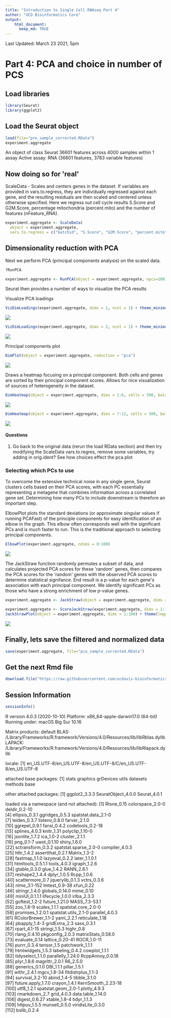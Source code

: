 ```yaml
---
title: "Introduction to Single Cell RNAseq Part 4"
author: "UCD Bioinformatics Core"
output:
    html_document:
      keep_md: TRUE
---
```


Last Updated: March 23 2021, 5pm

# Part 4: PCA and choice in number of PCS

## Load libraries

```r
library(Seurat)
library(ggplot2)
```

## Load the Seurat object

```r
load(file="pre_sample_corrected.RData")
experiment.aggregate
```

<div class='r_output'> An object of class Seurat 
 36601 features across 4000 samples within 1 assay 
 Active assay: RNA (36601 features, 3783 variable features)
</div>

## Now doing so for 'real'

ScaleData - Scales and centers genes in the dataset. If variables are provided in vars.to.regress, they are individually regressed against each gene, and the resulting residuals are then scaled and centered unless otherwise specified. Here we regress out cell cycle results S.Score and G2M.Score, percentage mitochondria (percent.mito) and the number of features (nFeature_RNA).


```r
experiment.aggregate <- ScaleData(
  object = experiment.aggregate,
  vars.to.regress = c("batchid", "S.Score", "G2M.Score", "percent.mito", "nFeature_RNA"))
```

## Dimensionality reduction with PCA

Next we perform PCA (principal components analysis) on the scaled data.  


```r
?RunPCA
```


```r
experiment.aggregate <- RunPCA(object = experiment.aggregate, npcs=100)
```

Seurat then provides a number of ways to visualize the PCA results

Visualize PCA loadings

```r
VizDimLoadings(experiment.aggregate, dims = 1, ncol = 1) + theme_minimal(base_size = 8)
```

![](scRNA_Workshop-PART4_files/figure-html/viz_pca-1.png)<!-- -->

```r
VizDimLoadings(experiment.aggregate, dims = 2, ncol = 1) + theme_minimal(base_size = 8)
```

![](scRNA_Workshop-PART4_files/figure-html/viz_pca-2.png)<!-- -->

Principal components plot

```r
DimPlot(object = experiment.aggregate, reduction = "pca")
```

![](scRNA_Workshop-PART4_files/figure-html/plot_pca-1.png)<!-- -->

Draws a heatmap focusing on a principal component. Both cells and genes are sorted by their principal component scores. Allows for nice visualization of sources of heterogeneity in the dataset.


```r
DimHeatmap(object = experiment.aggregate, dims = 1:6, cells = 500, balanced = TRUE)
```

![](scRNA_Workshop-PART4_files/figure-html/heatmap_pca-1.png)<!-- -->

```r
DimHeatmap(object = experiment.aggregate, dims = 7:12, cells = 500, balanced = TRUE)
```

![](scRNA_Workshop-PART4_files/figure-html/heatmap_pca-2.png)<!-- -->

#### Questions

1. Go back to the original data (rerun the load RData section) and then try modifying the ScaleData vars.to.regres, remove some variables, try adding in orig.ident? See how choices effect the pca plot

### Selecting which PCs to use
To overcome the extensive technical noise in any single gene, Seurat clusters cells based on their PCA scores, with each PC essentially representing a metagene that combines information across a correlated gene set. Determining how many PCs to include downstream is therefore an important step.

ElbowPlot plots the standard deviations (or approximate singular values if running PCAFast) of the principle components for easy identification of an elbow in the graph. This elbow often corresponds well with the significant PCs and is much faster to run.  This is the traditional approach to selecting principal components.


```r
ElbowPlot(experiment.aggregate, ndims = 0:100)
```

![](scRNA_Workshop-PART4_files/figure-html/elbow-1.png)<!-- -->

The JackStraw function randomly permutes a subset of data, and calculates projected PCA scores for these 'random' genes, then compares the PCA scores for the 'random' genes with the observed PCA scores to determine statistical signifance. End result is a p-value for each gene's association with each principal component. We identify significant PCs as those who have a strong enrichment of low p-value genes.


```r
experiment.aggregate <- JackStraw(object = experiment.aggregate, dims = 100)
```


```r
experiment.aggregate <- ScoreJackStraw(experiment.aggregate, dims = 1:100)
JackStrawPlot(object = experiment.aggregate, dims = 1:100) + theme(legend.position="bottom")
```

![](scRNA_Workshop-PART4_files/figure-html/plot_jackstraw-1.png)<!-- -->

## Finally, lets save the filtered and normalized data

```r
save(experiment.aggregate, file="pca_sample_corrected.RData")
```

## Get the next Rmd file

```r
download.file("https://raw.githubusercontent.com/ucdavis-bioinformatics-training/2021-August-Single-Cell-RNA-Seq-Analysis/master/data_analysis/scRNA_Workshop-PART5.Rmd", "scRNA_Workshop-PART5.Rmd")
```

## Session Information

```r
sessionInfo()
```

<div class='r_output'> R version 4.0.3 (2020-10-10)
 Platform: x86_64-apple-darwin17.0 (64-bit)
 Running under: macOS Big Sur 10.16
 
 Matrix products: default
 BLAS:   /Library/Frameworks/R.framework/Versions/4.0/Resources/lib/libRblas.dylib
 LAPACK: /Library/Frameworks/R.framework/Versions/4.0/Resources/lib/libRlapack.dylib
 
 locale:
 [1] en_US.UTF-8/en_US.UTF-8/en_US.UTF-8/C/en_US.UTF-8/en_US.UTF-8
 
 attached base packages:
 [1] stats     graphics  grDevices utils     datasets  methods   base     
 
 other attached packages:
 [1] ggplot2_3.3.3      SeuratObject_4.0.0 Seurat_4.0.1      
 
 loaded via a namespace (and not attached):
   [1] Rtsne_0.15            colorspace_2.0-0      deldir_0.2-10        
   [4] ellipsis_0.3.1        ggridges_0.5.3        spatstat.data_2.1-0  
   [7] leiden_0.3.7          listenv_0.8.0         farver_2.1.0         
  [10] ggrepel_0.9.1         fansi_0.4.2           codetools_0.2-18     
  [13] splines_4.0.3         knitr_1.31            polyclip_1.10-0      
  [16] jsonlite_1.7.2        ica_1.0-2             cluster_2.1.1        
  [19] png_0.1-7             uwot_0.1.10           shiny_1.6.0          
  [22] sctransform_0.3.2     spatstat.sparse_2.0-0 compiler_4.0.3       
  [25] httr_1.4.2            assertthat_0.2.1      Matrix_1.3-2         
  [28] fastmap_1.1.0         lazyeval_0.2.2        later_1.1.0.1        
  [31] htmltools_0.5.1.1     tools_4.0.3           igraph_1.2.6         
  [34] gtable_0.3.0          glue_1.4.2            RANN_2.6.1           
  [37] reshape2_1.4.4        dplyr_1.0.5           Rcpp_1.0.6           
  [40] scattermore_0.7       jquerylib_0.1.3       vctrs_0.3.6          
  [43] nlme_3.1-152          lmtest_0.9-38         xfun_0.22            
  [46] stringr_1.4.0         globals_0.14.0        mime_0.10            
  [49] miniUI_0.1.1.1        lifecycle_1.0.0       irlba_2.3.3          
  [52] goftest_1.2-2         future_1.21.0         MASS_7.3-53.1        
  [55] zoo_1.8-9             scales_1.1.1          spatstat.core_2.0-0  
  [58] promises_1.2.0.1      spatstat.utils_2.1-0  parallel_4.0.3       
  [61] RColorBrewer_1.1-2    yaml_2.2.1            reticulate_1.18      
  [64] pbapply_1.4-3         gridExtra_2.3         sass_0.3.1           
  [67] rpart_4.1-15          stringi_1.5.3         highr_0.8            
  [70] rlang_0.4.10          pkgconfig_2.0.3       matrixStats_0.58.0   
  [73] evaluate_0.14         lattice_0.20-41       ROCR_1.0-11          
  [76] purrr_0.3.4           tensor_1.5            patchwork_1.1.1      
  [79] htmlwidgets_1.5.3     labeling_0.4.2        cowplot_1.1.1        
  [82] tidyselect_1.1.0      parallelly_1.24.0     RcppAnnoy_0.0.18     
  [85] plyr_1.8.6            magrittr_2.0.1        R6_2.5.0             
  [88] generics_0.1.0        DBI_1.1.1             pillar_1.5.1         
  [91] withr_2.4.1           mgcv_1.8-34           fitdistrplus_1.1-3   
  [94] survival_3.2-10       abind_1.4-5           tibble_3.1.0         
  [97] future.apply_1.7.0    crayon_1.4.1          KernSmooth_2.23-18   
 [100] utf8_1.2.1            spatstat.geom_2.0-1   plotly_4.9.3         
 [103] rmarkdown_2.7         grid_4.0.3            data.table_1.14.0    
 [106] digest_0.6.27         xtable_1.8-4          tidyr_1.1.3          
 [109] httpuv_1.5.5          munsell_0.5.0         viridisLite_0.3.0    
 [112] bslib_0.2.4
</div>